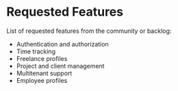 # Requested Features

List of requested features from the community or backlog:

- Authentication and authorization
- Time tracking
- Freelance profiles
- Project and client management
- Multitenant support
- Employee profiles
